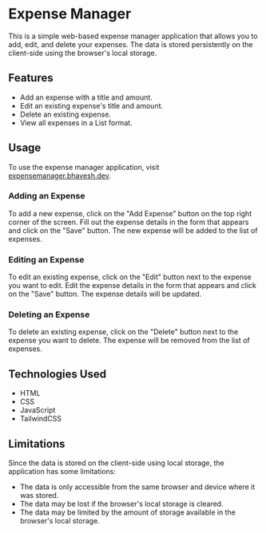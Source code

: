 # Expense Manager

This is a simple web-based expense manager application that allows you to add, edit, and delete your expenses. The data is stored persistently on the client-side using the browser's local storage.

## Features

- Add an expense with a title and amount.
- Edit an existing expense's title and amount.
- Delete an existing expense.
- View all expenses in a List format.

## Usage

To use the expense manager application, visit [expensemanager.bhavesh.dev](https://expensemanager.bhavesh.dev/). 

### Adding an Expense

To add a new expense, click on the "Add Expense" button on the top right corner of the screen. Fill out the expense details in the form that appears and click on the "Save" button. The new expense will be added to the list of expenses.

### Editing an Expense

To edit an existing expense, click on the "Edit" button next to the expense you want to edit. Edit the expense details in the form that appears and click on the "Save" button. The expense details will be updated.

### Deleting an Expense

To delete an existing expense, click on the "Delete" button next to the expense you want to delete. The expense will be removed from the list of expenses.

## Technologies Used

- HTML
- CSS
- JavaScript
- TailwindCSS

## Limitations

Since the data is stored on the client-side using local storage, the application has some limitations:

- The data is only accessible from the same browser and device where it was stored.
- The data may be lost if the browser's local storage is cleared.
- The data may be limited by the amount of storage available in the browser's local storage.
